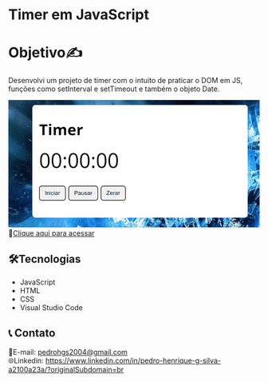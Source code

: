 # Timer em JavaScript

<h1>Objetivo✍️</h1>

Desenvolvi um projeto de timer com o intuito de praticar o DOM em JS, funções como setInterval e setTimeout e também o objeto Date. 

![preview](./timer.gif)
🔗[Clique aqui para acessar](https://pedrodevvv.github.io/Timer-JS/)
## 🛠️Tecnologias

* JavaScript
* HTML
* CSS
* Visual Studio Code

## 📞 Contato

📩E-mail: pedrohgs2004@gmail.com <br>
🌐Linkedin: https://www.linkedin.com/in/pedro-henrique-g-silva-a2100a23a/?originalSubdomain=br
